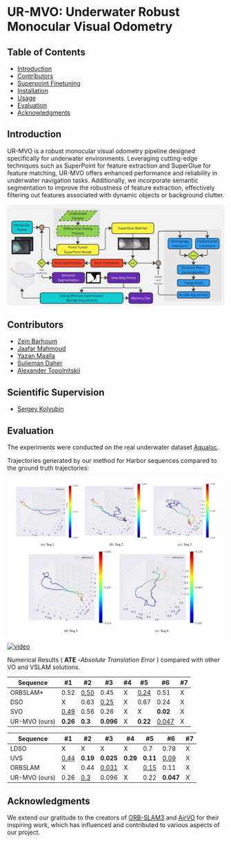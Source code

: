 # UR-MVO: Underwater Robust Monocular Visual Odometry

## Table of Contents

- [Introduction](#introduction)
- [Contributors](#contributors)
- [Superpoint Finetuning](#superpoint-finetuning)
- [Installation](#installation)
- [Usage](#usage)
- [Evaluation](#evaluation)
- [Acknowledgments](#acknowledgments)

## Introduction

UR-MVO is a robust monocular visual odometry pipeline designed specifically for underwater environments. Leveraging cutting-edge techniques such as SuperPoint for feature extraction and SuperGlue for feature matching, UR-MVO offers enhanced performance and reliability in underwater navigation tasks. Additionally, we incorporate semantic segmentation to improve the robustness of feature extraction, effectively filtering out features associated with dynamic objects or background clutter.

![Pipeline](assets/pipeline.jpg)


## Contributors

- [Zein Barhoum](https://github.com/ZeinBarhoum)
- [Jaafar Mahmoud](https://github.com/JaafarMahmoud1)
- [Yazan Maalla](https://github.com/yazanmaalla)
- [Sulieman Daher](https://github.com/suliemanda)
- [Alexander Topolnitskii](https://github.com/InsightofSPb)
## Scientific Supervision
- [Sergey Kolyubin](https://scholar.google.com/citations?user=2Js0FRUAAAAJ&hl=en)


<!-- ## Superpoint Finetuning

## Installation

## Usage -->

## Evaluation

The experiments were conducted on the real underwater dataset [Aqualoc](https://www.lirmm.fr/aqualoc/).


Trajectories generated by our method for Harbor sequences compared to the ground truth trajectories:

![Pipeline](assets/traj.png)


[![video](https://img.youtube.com/vi/G6Htnage0GQ/maxresdefault.jpg)](https://youtu.be/G6Htnage0GQ)



 
Numerical Results ( **ATE** -*Absolute Translation Error* )  compared with other VO and VSLAM solutions.


| Sequence | #1 | #2  | #3 | #4 |  #5  | #6  | #7  | 
|---------|--------|-------|-----------|-------|-------|-------| ------|
| ORBSLAM*   | 0.52  | <u>0.50<u>| 0.45     | X | <u>0.24<u> | 0.51 | X | 
| DSO   | X  |0.63 | <u>0.25<u>     |X  | 0.67 |0.24 |  X | 
| SVO   | <u>0.49<u>  | 0.56 | 0.26     | X | X | **0.02**|  X | 
| UR-MVO (ours)   | **0.26**  | **0.3** | **0.096**     | X | **0.22** | <u>0.047<u> |  X | 



| Sequence | #1 | #2  | #3 | #4 |  #5  | #6  | #7  | 
|---------|--------|-------|-----------|-------|-------|-------| ------|
| LDSO   | X  | X | X     | X | 0.7 | 0.78 | X | 
| UVS   | <u>0.44<u>  | **0.19** | **0.025**     | **0.29** | **0.11** |<u>0.09<u>  |  X | 
| ORBSLAM   | X  | 0.44 | <u>0.031<u>     | X | <u>0.15<u> | 0.11 |  X | 
| UR-MVO (ours)   | 0.26  | <u>0.3<u> | 0.096     | X | 0.22 | **0.047** |  X | 

## Acknowledgments

We extend our gratitude to the creators of [ORB-SLAM3](https://github.com/UZ-SLAMLab/ORB_SLAM3) and [AirVO](https://github.com/sair-lab/AirVO) for their inspiring work, which has influenced and contributed to various aspects of our project.

